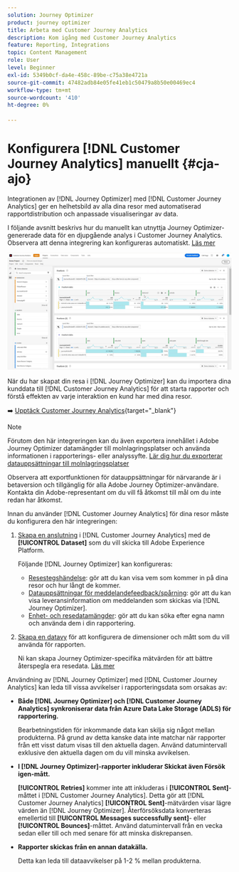 ```yaml
---
solution: Journey Optimizer
product: journey optimizer
title: Arbeta med Customer Journey Analytics
description: Kom igång med Customer Journey Analytics
feature: Reporting, Integrations
topic: Content Management
role: User
level: Beginner
exl-id: 5349b0cf-da4e-458c-89be-c75a38e4721a
source-git-commit: 47482adb84e05fe41eb1c50479a8b50e00469ec4
workflow-type: tm+mt
source-wordcount: '410'
ht-degree: 0%

---
```


# Konfigurera [!DNL Customer Journey Analytics] manuellt {#cja-ajo}

Integrationen av [!DNL Journey Optimizer] med [!DNL Customer Journey Analytics] ger en helhetsbild av alla dina resor med automatiserad rapportdistribution och anpassade visualiseringar av data.

I följande avsnitt beskrivs hur du manuellt kan utnyttja Journey Optimizer-genererade data för en djupgående analys i Customer Journey Analytics. Observera att denna integrering kan konfigureras automatiskt. [Läs mer](report-gs-cja.md)

![](assets/cja.png)

När du har skapat din resa i [!DNL Journey Optimizer] kan du importera dina kunddata till [!DNL Customer Journey Analytics] för att starta rapporter och förstå effekten av varje interaktion en kund har med dina resor.

➡️ [Upptäck Customer Journey Analytics](https://experienceleague.adobe.com/sv/docs/analytics-platform/using/integrations/ajo#manually-configure-a-data-view-to-be-used-with-journey-optimizer){target="_blank"}

>[!NOTE]
>
>Förutom den här integreringen kan du även exportera innehållet i Adobe Journey Optimizer datamängder till molnlagringsplatser och använda informationen i rapporterings- eller analyssyfte. [Lär dig hur du exporterar datauppsättningar till molnlagringsplatser](../data/export-datasets.md)
>
>Observera att exportfunktionen för datauppsättningar för närvarande är i betaversion och tillgänglig för alla Adobe Journey Optimizer-användare. Kontakta din Adobe-representant om du vill få åtkomst till mål om du inte redan har åtkomst.

Innan du använder [!DNL Customer Journey Analytics] för dina resor måste du konfigurera den här integreringen:

1. [Skapa en anslutning](https://experienceleague.adobe.com/docs/analytics-platform/using/cja-connections/create-connection.html?lang=sv-SE) i [!DNL Customer Journey Analytics] med de **[!UICONTROL Dataset]** som du vill skicka till Adobe Experience Platform.

   Följande [!DNL Journey Optimizer] kan konfigureras:
   * [Resestegshändelse](../data/datasets-query-examples.md#journey-step-event): gör att du kan visa vem som kommer in på dina resor och hur långt de kommer.
   * [Datauppsättningar för meddelandefeedback/spårning](../data/datasets-query-examples.md#message-feedback-event-dataset): gör att du kan visa leveransinformation om meddelanden som skickas via [!DNL Journey Optimizer].
   * [Enhet- och resedatamängder](../data/datasets-query-examples.md#entity-dataset): gör att du kan söka efter egna namn och använda dem i din rapportering.

1. [Skapa en datavy](https://experienceleague.adobe.com/docs/analytics-platform/using/cja-dataviews/create-dataview.html?lang=sv-SE) för att konfigurera de dimensioner och mått som du vill använda för rapporten.

   Ni kan skapa Journey Optimizer-specifika mätvärden för att bättre återspegla era resedata. [Läs mer](https://experienceleague.adobe.com/docs/analytics-platform/using/integrations/ajo.html?lang=sv-SE#configure-the-data-view-to-accommodate-journey-optimizer-dimensions-and-metrics)

Användning av [!DNL Journey Optimizer] med [!DNL Customer Journey Analytics] kan leda till vissa avvikelser i rapporteringsdata som orsakas av:

* **Både [!DNL Journey Optimizer] och [!DNL Customer Journey Analytics] synkroniserar data från Azure Data Lake Storage (ADLS) för rapportering.**

  Bearbetningstiden för inkommande data kan skilja sig något mellan produkterna. På grund av detta kanske data inte matchar när rapporter från ett visst datum visas till den aktuella dagen. Använd datumintervall exklusive den aktuella dagen om du vill minska avvikelsen.

* **I [!DNL Journey Optimizer]-rapporter inkluderar Skickat även Försök igen-mått.**

  **[!UICONTROL Retries]** kommer inte att inkluderas i **[!UICONTROL Sent]**-måttet i [!DNL Customer Journey Analytics]. Detta gör att [!DNL Customer Journey Analytics] **[!UICONTROL Sent]**-mätvärden visar lägre värden än [!DNL Journey Optimizer]. Återförsöksdata konverteras emellertid till **[!UICONTROL Messages successfully sent]**- eller **[!UICONTROL Bounces]**-måttet.
Använd datumintervall från en vecka sedan eller till och med senare för att minska diskrepansen.

* **Rapporter skickas från en annan datakälla.**

  Detta kan leda till dataavvikelser på 1-2 % mellan produkterna.
